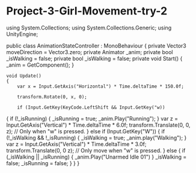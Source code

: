 # Project-3-Girl-Movement-try-2
using System.Collections;
using System.Collections.Generic;
using UnityEngine;

public class AnimationStateController : MonoBehaviour
{
    private Vector3 moveDirection = Vector3.zero;
    private Animator _anim;
    private bool _isWalking = false;
    private bool _isWalking = false;
    private void Start()
    {
        _anim = GetComponent<Animator>();
    }

    void Update()
    {
        var x = Input.GetAxis("Horizontal") * Time.deltaTime * 150.0f;

        transform.Rotate(0, x, 0);

        if (Input.GetKey(KeyCode.LeftShift && Input.GetKey("w))
{
            if (!_isRunning)
            {
                _isRunning = true;
                _anim.Play("Running");
            }
            var z = Input.GetAxis("Vertical") * Time.deltaTime * 6.0f;
            transform.Translate(0, 0, z); // Only when "w" is pressed.
        }
        else if (Input.GetKey("W"))
        {
            if (!_isWalking && !_isRunning)
            {
                _isWalking = true;
                _anim.play("Walking");
            }
            var z = Input.GetAxis("Vertical") * Time.deltaTime * 3.0f;
            transform.Translate(0, 0 z); // Only move when "w" is pressed.
        }
        else
        {
            if (_isWalking || _isRunning)
            {
                _anim.Play("Unarmed Idle 01")
            }
            _isWalking = false;
            _isRunning = false;
        }
    }
}
